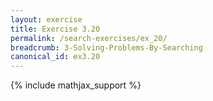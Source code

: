 ```yaml
---
layout: exercise
title: Exercise 3.20
permalink: /search-exercises/ex_20/
breadcrumb: 3-Solving-Problems-By-Searching
canonical_id: ex3.20
---
```


{% include mathjax_support %}
